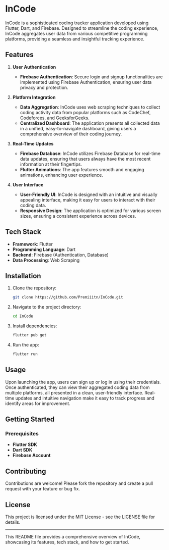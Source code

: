 # InCode

InCode is a sophisticated coding tracker application developed using Flutter, Dart, and Firebase. Designed to streamline the coding experience, InCode aggregates user data from various competitive programming platforms, providing a seamless and insightful tracking experience.

## Features

1. **User Authentication**
   - **Firebase Authentication**: Secure login and signup functionalities are implemented using Firebase Authentication, ensuring user data privacy and protection.

2. **Platform Integration**
   - **Data Aggregation**: InCode uses web scraping techniques to collect coding activity data from popular platforms such as CodeChef, Codeforces, and GeeksforGeeks.
   - **Centralized Dashboard**: The application presents all collected data in a unified, easy-to-navigate dashboard, giving users a comprehensive overview of their coding journey.

3. **Real-Time Updates**
   - **Firebase Database**: InCode utilizes Firebase Database for real-time data updates, ensuring that users always have the most recent information at their fingertips.
   - **Flutter Animations**: The app features smooth and engaging animations, enhancing user experience.

4. **User Interface**
   - **User-Friendly UI**: InCode is designed with an intuitive and visually appealing interface, making it easy for users to interact with their coding data.
   - **Responsive Design**: The application is optimized for various screen sizes, ensuring a consistent experience across devices.

## Tech Stack

- **Framework**: Flutter
- **Programming Language**: Dart
- **Backend**: Firebase (Authentication, Database)
- **Data Processing**: Web Scraping

## Installation

1. Clone the repository:
   ```bash
   git clone https://github.com/Premiiitn/InCode.git
   ```
2. Navigate to the project directory:
   ```bash
   cd InCode
   ```
3. Install dependencies:
   ```bash
   flutter pub get
   ```
4. Run the app:
   ```bash
   flutter run
   ```

## Usage

Upon launching the app, users can sign up or log in using their credentials. Once authenticated, they can view their aggregated coding data from multiple platforms, all presented in a clean, user-friendly interface. Real-time updates and intuitive navigation make it easy to track progress and identify areas for improvement.

## Getting Started

### Prerequisites

- **Flutter SDK**
- **Dart SDK**
- **Firebase Account**

## Contributing

Contributions are welcome! Please fork the repository and create a pull request with your feature or bug fix.

## License

This project is licensed under the MIT License - see the LICENSE file for details.

---

This README file provides a comprehensive overview of InCode, showcasing its features, tech stack, and how to get started.
